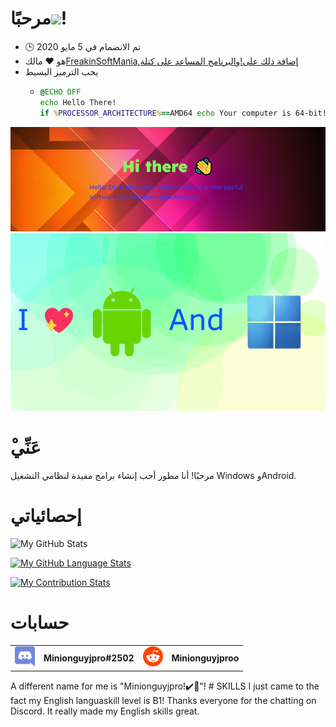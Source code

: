 # مرحبًا<img src="https://media.tenor.com/images/822fb670841c6f6582fefbb82e338a50/tenor.gif" width="30px">!

-   🕒 تم الانضمام في 5 مايو 2020
-   هو ❤️ مالك[FreakinSoftMania](https://github.com/FreakinSoftMania),[إضافة ذلك على!](https://github.com/Adding-That-On)و[البرنامج المساعد على كتلة](https://github.com/Pluging-it-on-block)
-   يحب الترميز البسيط
    -   ```bat
        @ECHO OFF
        echo Hello There!
        if %PROCESSOR_ARCHITECTURE%==AMD64 echo Your computer is 64-bit!
        ```

![Welcome!](./img/welcome-message.png)![I love Android and Windows!](./img/android-and-windows-fan.png)

# ْعَنِّي

مرحبًا! أنا مطور أحب إنشاء برامج مفيدة لنظامي التشغيل Windows وAndroid.

# إحصائياتي

![My GitHub Stats](https://github-readme-stats.vercel.app/api/?username=Minionguyjpro&count_private=true&theme=react&showicons=true)

[![My GitHub Language Stats](https://github-readme-stats.vercel.app/api/top-langs/?username=Minionguyjpro&langs_count=5&theme=react)](<>)

[![My Contribution Stats](https://github-contribution-stats.vercel.app/api/?username=Minionguyjpro)](https://github.com/Minionguyjpro/github-contribution-stats/)

# حسابات

<table>
  <tr>
    <td align="left"><img src="./img/discord.svg" alt="Minionguyjpro#2502" width="32" height="32"/></td><th>Minionguyjpro#2502</th>
    <td align="left"><img src="./img/reddit.svg" alt="Minionguyjproo" width="32" height="32"/></td><th>Minionguyjproo</th>
  </tr>
</table>
A different name for me is "Minionguyjpro!✔️👏"!
# SKILLS
I just came to the fact my English languaskill level is B1! Thanks everyone for the chatting on Discord. It really made my English skills great.
